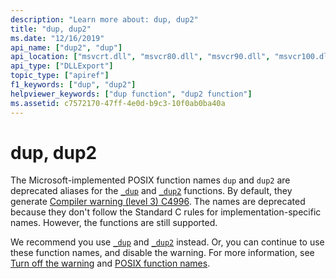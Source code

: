 ```yaml
---
description: "Learn more about: dup, dup2"
title: "dup, dup2"
ms.date: "12/16/2019"
api_name: ["dup2", "dup"]
api_location: ["msvcrt.dll", "msvcr80.dll", "msvcr90.dll", "msvcr100.dll", "msvcr100_clr0400.dll", "msvcr110.dll", "msvcr110_clr0400.dll", "msvcr120.dll", "msvcr120_clr0400.dll", "ucrtbase.dll"]
api_type: ["DLLExport"]
topic_type: ["apiref"]
f1_keywords: ["dup", "dup2"]
helpviewer_keywords: ["dup function", "dup2 function"]
ms.assetid: c7572170-47ff-4e0d-b9c3-10f0ab0ba40a
---
```

# dup, dup2

The Microsoft-implemented POSIX function names `dup` and `dup2` are deprecated aliases for the [`_dup`](dup-dup2.md) and [`_dup2`](dup-dup2.md) functions. By default, they generate [Compiler warning (level 3) C4996](../../error-messages/compiler-warnings/compiler-warning-level-3-c4996.md). The names are deprecated because they don't follow the Standard C rules for implementation-specific names. However, the functions are still supported.

We recommend you use [`_dup`](dup-dup2.md) and [`_dup2`](dup-dup2.md) instead. Or, you can continue to use these function names, and disable the warning. For more information, see [Turn off the warning](../../error-messages/compiler-warnings/compiler-warning-level-3-c4996.md#turn-off-the-warning) and [POSIX function names](../../error-messages/compiler-warnings/compiler-warning-level-3-c4996.md#posix-function-names).
